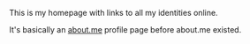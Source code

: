 This is my homepage with links to all my identities online.

It's basically an [about.me](https://about.me/) profile page before about.me existed.